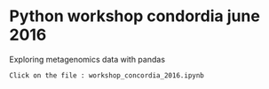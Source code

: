 # Python workshop condordia june 2016
Exploring metagenomics data with pandas

<pre><code>Click on the file : workshop_concordia_2016.ipynb
